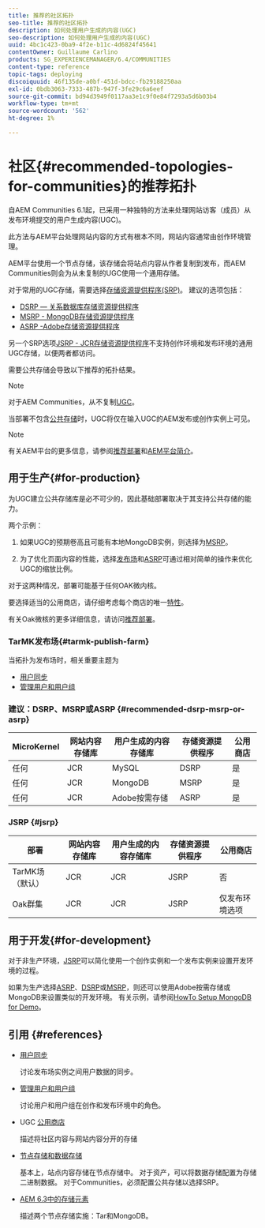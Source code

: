 ```yaml
---
title: 推荐的社区拓扑
seo-title: 推荐的社区拓扑
description: 如何处理用户生成的内容(UGC)
seo-description: 如何处理用户生成的内容(UGC)
uuid: 4bc1c423-0ba9-4f2e-b11c-4d6824f45641
contentOwner: Guillaume Carlino
products: SG_EXPERIENCEMANAGER/6.4/COMMUNITIES
content-type: reference
topic-tags: deploying
discoiquuid: 46f135de-a0bf-451d-bdcc-fb29188250aa
exl-id: 0bdb3063-7333-487b-947f-3fe29c6a6eef
source-git-commit: bd94d3949f0117aa3e1c9f0e84f7293a5d6b03b4
workflow-type: tm+mt
source-wordcount: '562'
ht-degree: 1%

---
```


# 社区{#recommended-topologies-for-communities}的推荐拓扑

自AEM Communities 6.1起，已采用一种独特的方法来处理网站访客（成员）从发布环境提交的用户生成内容(UGC)。

此方法与AEM平台处理网站内容的方式有根本不同，网站内容通常由创作环境管理。

AEM平台使用一个节点存储，该存储会将站点内容从作者复制到发布，而AEM Communities则会为从未复制的UGC使用一个通用存储。

对于常用的UGC存储，需要选择[存储资源提供程序(SRP)](working-with-srp.md)。 建议的选项包括：

* [DSRP — 关系数据库存储资源提供程序](dsrp.md)
* [MSRP - MongoDB存储资源提供程序](msrp.md)
* [ASRP -Adobe存储资源提供程序](asrp.md)

另一个SRP选项[JSRP - JCR存储资源提供程序](jsrp.md)不支持创作环境和发布环境的通用UGC存储，以便两者都访问。

需要公共存储会导致以下推荐的拓扑结果。

>[!NOTE]
>
>对于AEM Communities，从不复制[UGC](working-with-srp.md#ugc-never-replicated)。
>
>当部署不包含[公共存储](working-with-srp.md)时，UGC将仅在输入UGC的AEM发布或创作实例上可见。

>[!NOTE]
>
>有关AEM平台的更多信息，请参阅[推荐部署](../../help/sites-deploying/recommended-deploys.md)和[AEM平台简介](../../help/sites-deploying/data-store-config.md)。

## 用于生产{#for-production}

为UGC建立公共存储库是必不可少的，因此基础部署取决于其支持公共存储的能力。

两个示例：

1) 如果UGC的预期卷高且可能有本地MongoDB实例，则选择为[MSRP](msrp.md)。

2) 为了优化页面内容的性能，选择[发布场](../../help/sites-deploying/recommended-deploys.md#tarmk-farm)和[ASRP](asrp.md)可通过相对简单的操作来优化UGC的缩放比例。

对于这两种情况，部署可能基于任何OAK微内核。

要选择适当的公用商店，请仔细考虑每个商店的唯一[特性](working-with-srp.md#characteristics-of-srp-options)。

有关Oak微核的更多详细信息，请访问[推荐部署](../../help/sites-deploying/recommended-deploys.md)。

### TarMK发布场{#tarmk-publish-farm}

当拓扑为发布场时，相关重要主题为

* [用户同步](sync.md)
* [管理用户和用户组](users.md)

### 建议：DSRP、MSRP或ASRP {#recommended-dsrp-msrp-or-asrp}

| MicroKernel | 网站内容存储库 | 用户生成的内容存储库 | 存储资源提供程序 | 公用商店 |
|-------------|------------------------|----------------------------------|---------------------------|---------------|
| 任何 | JCR | MySQL | DSRP | 是 |
| 任何 | JCR | MongoDB | MSRP | 是 |
| 任何 | JCR | Adobe按需存储 | ASRP | 是 |

### JSRP {#jsrp}


| 部署 | 网站内容存储库 | 用户生成的内容存储库 | 存储资源提供程序 | 公用商店 |
|----------------------|------------------------|----------------------------------|---------------------------|---------------------------------|
| TarMK场（默认） | JCR | JCR | JSRP | 否 |
| Oak群集 | JCR | JCR | JSRP | 仅发布环境选项 |

## 用于开发{#for-development}

对于非生产环境，[JSRP](jsrp.md)可以简化使用一个创作实例和一个发布实例来设置开发环境的过程。

如果为生产选择[ASRP](asrp.md)、[DSRP](dsrp.md)或[MSRP](msrp.md)，则还可以使用Adobe按需存储或MongoDB来设置类似的开发环境。 有关示例，请参阅[HowTo Setup MongoDB for Demo](demo-mongo.md)。

## 引用 {#references}

* [用户同步](sync.md)

   讨论发布场实例之间用户数据的同步。

* [管理用户和用户组](users.md)

   讨论用户和用户组在创作和发布环境中的角色。

* UGC [公用商店](working-with-srp.md)

   描述将社区内容与网站内容分开的存储

* [节点存储和数据存储](../../help/sites-deploying/data-store-config.md)

   基本上，站点内容存储在节点存储中。 对于资产，可以将数据存储配置为存储二进制数据。 对于Communities，必须配置公共存储以选择SRP。

* [AEM 6.3中的存储元素](../../help/sites-deploying/storage-elements-in-aem-6.md)

   描述两个节点存储实施：Tar和MongoDB。
